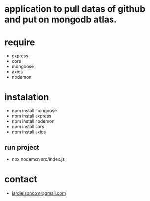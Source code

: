 # application to pull datas of github and put on mongodb atlas.

# require
* express
* cors
* mongoose
* axios
* nodemon

# instalation
* npm install mongoose
* npm install express
* npm install nodemon
* npm install cors
* npm install axios

## run project
* npx nodemon src/index.js

# contact
* jardielsoncom@gmail.com
 
